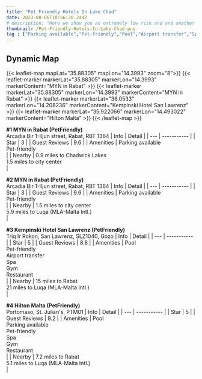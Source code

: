 ```yaml
---
title: "Pet Friendly Hotels In Lake Chad"
date: 2023-08-06T18:56:20.244Z
# description: "Here we show you an extremely low risk and and another medium risk approach to earn passive income "
thumbnail: /Pet-Friendly-Hotels-In-Lake-Chad.png
tag : ["Parking available","Pet-friendly","Pool","Airport transfer","Spa","Gym","Restaurant"]
---
```


## Dynamic Map
{{< leaflet-map  mapLat="35.88305" mapLon="14.3993" zoom="8">}}
    {{< leaflet-marker markerLat="35.88305" markerLon="14.3993" markerContent="MYN in Rabat" >}}
    {{< leaflet-marker markerLat="35.88305" markerLon="14.3993" markerContent="MYN in Rabat" >}}
    {{< leaflet-marker markerLat="36.0533" markerLon="14.208236" markerContent="Kempinski Hotel San Lawrenz" >}}
    {{< leaflet-marker markerLat="35.922066" markerLon="14.493022" markerContent="Hilton Malta" >}}
{{< /leaflet-map >}}


**#1 MYN in Rabat (PetFriendly)**<br>Arcadia Bir 1-Iljun street, Rabat, RBT 1364
| Info | Detail |
| --- | ----------- |
| Star | 3 |
| Guest Reviews | 9.6 |
| Amenities | Parking available<br>Pet-friendly<br> |
| Nearby | 0.9 miles to Chadwick Lakes<br>1.5 miles to city center<br> |

**#2 MYN in Rabat (PetFriendly)**<br>Arcadia Bir 1-Iljun street, Rabat, RBT 1364
| Info | Detail |
| --- | ----------- |
| Star | 3 |
| Guest Reviews | 9.6 |
| Amenities | Parking available<br>Pet-friendly<br> |
| Nearby | 1.5 miles to city center<br>5.9 miles to Luqa (MLA-Malta Intl.)<br> |

**#3 Kempinski Hotel San Lawrenz (PetFriendly)**<br>Triq Ir Rokon, San Lawrenz, SLZ1040, Gozo
| Info | Detail |
| --- | ----------- |
| Star | 5 |
| Guest Reviews | 8.8 |
| Amenities | Pool<br>Pet-friendly<br>Airport transfer<br>Spa<br>Gym<br>Restaurant<br> |
| Nearby | 15 miles to Rabat<br>21 miles to Luqa (MLA-Malta Intl.)<br> |

**#4 Hilton Malta (PetFriendly)**<br>Portomaso, St. Julian's, PTM01
| Info | Detail |
| --- | ----------- |
| Star | 5 |
| Guest Reviews | 9.2 |
| Amenities | Pool<br>Parking available<br>Pet-friendly<br>Spa<br>Gym<br>Restaurant<br> |
| Nearby | 7.2 miles to Rabat<br>5.1 miles to Luqa (MLA-Malta Intl.)<br> |

